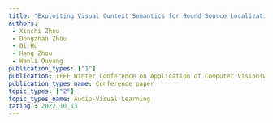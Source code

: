```yaml
---  
title: "Exploiting Visual Context Semantics for Sound Source Localization"  
authors:  
 - Xinchi Zhou
 - Dongzhan Zhou
 - Di Hu
 - Hang Zhou
 - Wanli Ouyang
publication_types: ["1"]  
publication: IEEE Winter Conference on Application of Computer Vision(WACV) 2022
publication_types_name: Conference paper
topic_types: ["2"]
topic_types_name: Audio-Visual Learning
rating : 2022_10_13
---  
```

